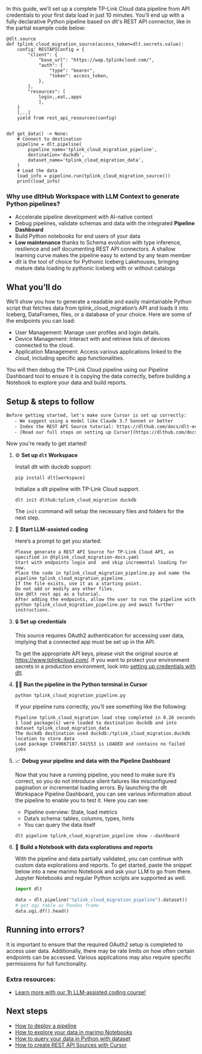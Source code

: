 In this guide, we'll set up a complete TP-Link Cloud data pipeline from API credentials to your first data load in just 10 minutes. You'll end up with a fully declarative Python pipeline based on dlt's REST API connector, like in the partial example code below:

```python-outcome
@dlt.source
def tplink_cloud_migration_source(access_token=dlt.secrets.value):
    config: RESTAPIConfig = {
        "client": {
            "base_url": "https://wap.tplinkcloud.com/",
            "auth": {
                "type": "bearer",
                "token": access_token,
            },
        },
        "resources": [
            login,,eat,,apps
            ],
    }
    [...]
    yield from rest_api_resources(config)


def get_data() -> None:
    # Connect to destination
    pipeline = dlt.pipeline(
        pipeline_name='tplink_cloud_migration_pipeline',
        destination='duckdb',
        dataset_name='tplink_cloud_migration_data', 
    )
    # Load the data
    load_info = pipeline.run(tplink_cloud_migration_source())
    print(load_info) 
```

### Why use dltHub Workspace with LLM Context to generate Python pipelines?

- Accelerate pipeline development with AI-native context
- Debug pipelines, validate schemas and data with the integrated **Pipeline Dashboard**
- Build Python notebooks for end users of your data
- **Low maintenance** thanks to Schema evolution with type inference, resilience and self documenting REST API connectors. A shallow learning curve makes the pipeline easy to extend by any team member
- dlt is the tool of choice for Pythonic Iceberg Lakehouses, bringing mature data loading to pythonic Iceberg with or without catalogs

## What you’ll do

We’ll show you how to generate a readable and easily maintainable Python script that fetches data from tplink_cloud_migration’s API and loads it into Iceberg, DataFrames, files, or a database of your choice. Here are some of the endpoints you can load:

- User Management: Manage user profiles and login details.
- Device Management: Interact with and retrieve lists of devices connected to the cloud.
- Application Management: Access various applications linked to the cloud, including specific app functionalities.

You will then debug the TP-Link Cloud pipeline using our Pipeline Dashboard tool to ensure it is copying the data correctly, before building a Notebook to explore your data and build reports.

## Setup & steps to follow

```default
Before getting started, let's make sure Cursor is set up correctly:
   - We suggest using a model like Claude 3.7 Sonnet or better
   - Index the REST API Source tutorial: https://dlthub.com/docs/dlt-ecosystem/verified-sources/rest_api/ and add it to context as **@dlt rest api**
   - [Read our full steps on setting up Cursor](https://dlthub.com/docs/dlt-ecosystem/llm-tooling/cursor-restapi#23-configuring-cursor-with-documentation)
```

Now you're ready to get started!

1. ⚙️ **Set up `dlt` Workspace**
    
    Install dlt with duckdb support:
    ```shell
    pip install dlt[workspace]
    ```

    Initialize a dlt pipeline with TP-Link Cloud support.
    ```shell
    dlt init dlthub:tplink_cloud_migration duckdb
    ```

    The `init` command will setup the necessary files and folders for the next step.
    
2. 🤠 **Start LLM-assisted coding**
    
    Here’s a prompt to get you started:
    
    ```prompt
    Please generate a REST API Source for TP-Link Cloud API, as specified in @tplink_cloud_migration-docs.yaml 
    Start with endpoints login and  and skip incremental loading for now. 
    Place the code in tplink_cloud_migration_pipeline.py and name the pipeline tplink_cloud_migration_pipeline. 
    If the file exists, use it as a starting point. 
    Do not add or modify any other files. 
    Use @dlt rest api as a tutorial. 
    After adding the endpoints, allow the user to run the pipeline with python tplink_cloud_migration_pipeline.py and await further instructions.
    ```

    
3. 🔒 **Set up credentials** 
    
    This source requires OAuth2 authentication for accessing user data, implying that a connected app must be set up in the API.
    
    To get the appropriate API keys, please visit the original source at https://www.tplinkcloud.com/.
    If you want to protect your environment secrets in a production environment, look into [setting up credentials with dlt](https://dlthub.com/docs/walkthroughs/add_credentials).
    
4. 🏃‍♀️ **Run the pipeline in the Python terminal in Cursor**
    
    ```shell
    python tplink_cloud_migration_pipeline.py
    ```
    
    If your pipeline runs correctly, you’ll see something like the following:
    
    ```shell
    Pipeline tplink_cloud_migration load step completed in 0.26 seconds
    1 load package(s) were loaded to destination duckdb and into dataset tplink_cloud_migration_data
    The duckdb destination used duckdb:/tplink_cloud_migration.duckdb location to store data
    Load package 1749667187.541553 is LOADED and contains no failed jobs
    ```
    
5. 📈 **Debug your pipeline and data with the Pipeline Dashboard**

    Now that you have a running pipeline, you need to make sure it’s correct, so you do not introduce silent failures like misconfigured pagination or incremental loading errors. By launching the dlt Workspace Pipeline Dashboard, you can see various information about the pipeline to enable you to test it. Here you can see:
    - Pipeline overview: State, load metrics
    - Data’s schema: tables, columns, types, hints
    - You can query the data itself
    
    ```shell
    dlt pipeline tplink_cloud_migration_pipeline show --dashboard
    ```
    
6. 🐍 **Build a Notebook with data explorations and reports**

    With the pipeline and data partially validated, you can continue with custom data explorations and reports. To get started, paste the snippet below into a new marimo Notebook and ask your LLM to go from there. Jupyter Notebooks and regular Python scripts are supported as well.

    
    ```python
    import dlt

   data = dlt.pipeline("tplink_cloud_migration_pipeline").dataset()
   # get ogi table as Pandas frame
   data.ogi.df().head()
    ```

## Running into errors?

It is important to ensure that the required OAuth2 setup is completed to access user data. Additionally, there may be rate limits on how often certain endpoints can be accessed. Various applications may also require specific permissions for full functionality.

### Extra resources:

- [Learn more with our 1h LLM-assisted coding course!](https://www.youtube.com/watch?v=GGid70rnJuM)

## Next steps

- [How to deploy a pipeline](https://dlthub.com/docs/walkthroughs/deploy-a-pipeline)
- [How to explore your data in marimo Notebooks](https://dlthub.com/docs/general-usage/dataset-access/marimo)
- [How to query your data in Python with dataset](https://dlthub.com/docs/general-usage/dataset-access/dataset)
- [How to create REST API Sources with Cursor](https://dlthub.com/docs/dlt-ecosystem/llm-tooling/cursor-restapi)